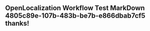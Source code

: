 <properties
ms.topic="hero-topic1"
ms.test1="hero-topic"
ms.test2="test"/>

## OpenLocalization Workflow Test MarkDown 4805c89e-107b-483b-be7b-e866dbab7cf5 thanks!
